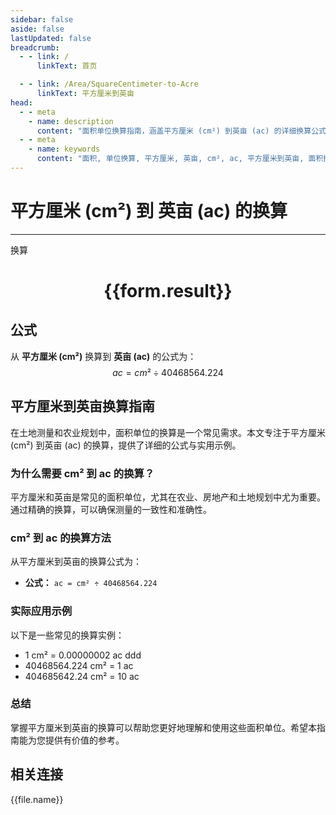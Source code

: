 ```yaml
---
sidebar: false
aside: false
lastUpdated: false
breadcrumb:
  - - link: /
      linkText: 首页

  - - link: /Area/SquareCentimeter-to-Acre
      linkText: 平方厘米到英亩
head:
  - - meta
    - name: description
      content: "面积单位换算指南，涵盖平方厘米 (cm²) 到英亩 (ac) 的详细换算公式与说明。"
  - - meta
    - name: keywords
      content: "面积, 单位换算, 平方厘米, 英亩, cm², ac, 平方厘米到英亩, 面积换算指南"
---
```

# 平方厘米 (cm²) 到 英亩 (ac) 的换算
---
<script setup>
import { onMounted, reactive, inject, ref } from 'vue'
import { NButton, NForm, NFormItem, NInput, NInputNumber, NSelect, NCard, useMessage,NGrid ,NGi } from 'naive-ui'
import { defineClientComponent } from 'vitepress'
import { Area } from '../../files';

const convert = inject('convert')

const form = reactive({
  number: null,
  result: '',
})

const convertHandler = () => {
  if (form.number !== null && !isNaN(form.number)) {
    const convertedValue = parseFloat(form.number) / 40468564.224
    form.result = `${form.number}cm² = ${convertedValue.toFixed(8)}ac`
  } else {
    form.result = '请输入有效的数值。'
  }
}
</script>

<n-form size="large" :model="form">
  <n-form-item label="平方厘米 (cm²)">
    <n-input-number v-model:value="form.number" placeholder="输入平方厘米" style="width: 100%" />
  </n-form-item>
  <n-form-item>
    <n-button type="primary" @click="convertHandler" block>换算</n-button>
  </n-form-item>
</n-form>

<n-card  embedded :bordered="false" hoverable>
  <div  style="text-align:center">
    <h1>{{form.result}}</h1>
  </div>
</n-card>

## 公式

从 **平方厘米 (cm²)** 换算到 **英亩 (ac)** 的公式为：
$$ ac = cm² \div 40468564.224 $$

## 平方厘米到英亩换算指南

在土地测量和农业规划中，面积单位的换算是一个常见需求。本文专注于平方厘米 (cm²) 到英亩 (ac) 的换算，提供了详细的公式与实用示例。

### 为什么需要 cm² 到 ac 的换算？

平方厘米和英亩是常见的面积单位，尤其在农业、房地产和土地规划中尤为重要。通过精确的换算，可以确保测量的一致性和准确性。

### cm² 到 ac 的换算方法

从平方厘米到英亩的换算公式为：

- **公式：** `ac = cm² ÷ 40468564.224`

### 实际应用示例

以下是一些常见的换算实例：

- 1 cm² = 0.00000002 ac
ddd
- 40468564.224 cm² = 1 ac
- 404685642.24 cm² = 10 ac

### 总结

掌握平方厘米到英亩的换算可以帮助您更好地理解和使用这些面积单位。希望本指南能为您提供有价值的参考。

## 相关连接
<n-grid x-gap="12" :cols="3">
  <n-gi v-for="(file, index) in Area" :key="index">
    <n-button
      text
      tag="a"
      :href="file.path"
      type="primary"
    >
      {{file.name}}
    </n-button>
  </n-gi>
</n-grid>